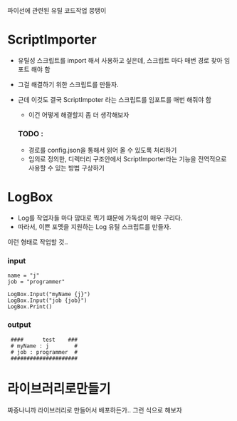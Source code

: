 파이선에 관련된 유틸 코드작업 뭉탱이

# ScriptImporter

- 유틸성 스크립트를 import 해서 사용하고 싶은데, 스크립트 마다 매번 경로 찾아 임포트 해야 함
- 그걸 해결하기 위한 스크립트를 만들자.
- 근데 이것도 결국 ScriptImpoter 라는 스크립트를 임포트를 매번 해줘야 함
  - 이건 어떻게 해결할지 좀 더 생각해보자
       
  ### TODO :
    - 경로를 config.json을 통해서 읽어 올 수 있도록 처리하기
    - 임의로 정의한, 디렉터리 구조안에서 ScriptImporter라는 기능을 전역적으로 사용할 수 있는 방법 구상하기





# LogBox
  - Log를 작업자들 마다 맘대로 찍기 떄문에 가독성이 매우 구리다.
  - 따라서, 이쁜 포멧을 지원하는 Log 유틸 스크립트를 만들자.

  이런 형태로 작업할 것..
  
  ### input
    name = "j"
    job = "programmer"
    
    LogBox.Input("myName {j}")
    LogBox.Input("job {job}")
    LogBox.Print()
    
  ### output
     ####      test    ###
     # myName : j        #
     # job : programmer  #
     #####################

# 라이브러리로만들기

짜증나니까 라이브러리로 만들어서 배포하든가.. 그런 식으로 해보자
